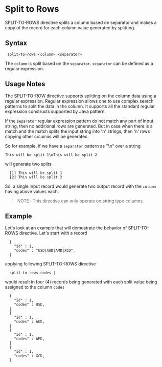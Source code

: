 # Split to Rows

SPLIT-TO-ROWS directive splits a column based on separator and makes a copy of the record for each column value
generated by splitting.

## Syntax

```
 split-to-rows <column> <separator>
```

The ```column``` is split based on the ```separator```. ```separator``` can be defined as a regular expression.

## Usage Notes

The SPLIT-TO-ROW directive supports splitting on the column data using a regular expression. Regular expression
allows one to use complex search patterns to split the data in the column. It supports all the standard regular
expression constructs supported by Java pattern.

If the ```separator``` regular expression pattern do not match any part of input string, then no additional
rows are generated. But in case when there is a match and the match splits the input string into 'n' strings, then
 'n' rows copying other columns will be generated.

So for example, if we have a ```separator``` pattern as "\n" over a string

```This will be split 1\nThis will be split 2```

will generate two splits

```
  [1] This will be split 1
  [2] This will be split 2
```

So, a single input record would generate two output record with the ```column``` having above values each.

> NOTE : This directive can only operate on string type columns.

## Example

Let's look at an example that will demostrate the behavior of SPLIT-TO-ROWS directive. Let's start with a record

```
  {
    "id" : 1,
    "codes" : "USD|AUD|AMD|XCD",
  }
```

applying following SPLIT-TO-ROWS directive

```
  split-to-rows codes |
```

would result in four (4) records being generated with each split value being assigned to the column ```codes```

```
  {
    "id" : 1,
    "codes" : USD,
  }
  {
    "id" : 1,
    "codes" : AUD,
  }
  {
    "id" : 1,
    "codes" : AMD,
  }
  {
    "id" : 1,
    "codes" : XCD,
  }
```

